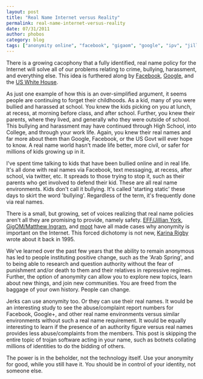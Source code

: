 ```yaml
---
layout: post
title: "Real Name Internet versus Reality"
permalink: real-name-internet-versus-reality
date: 07/31/2011
author: phobos
category: blog
tags: ["anonymity online", "facebook", "gigaom", "google", "ipv", "jillian york", "karina rigby", "pseudonymity", "real name policies"]
---
```


There is a growing cacophony that a fully identified, real name policy for the Internet will solve all of our problems relating to crime, bullying, harassment, and everything else. This idea is furthered along by [Facebook](http://www.huffingtonpost.com/2011/07/27/randi-zuckerberg-anonymity-online_n_910892.html), [Google](http://www.huffingtonpost.com/2010/08/10/eric-schmidt-privacy-stan_n_677224.html), and the [US White House](http://www.whitehouse.gov/blog/2010/06/25/national-strategy-trusted-identities-cyberspace).

As just one example of how this is an over-simplified argument, it seems people are continuing to forget their childhoods. As a kid, many of you were bullied and harassed at school. You knew the kids picking on you at lunch, at recess, at morning before class, and after school. Further, you knew their parents, where they lived, and generally who they were outside of school. This bullying and harassment may have continued through High School, into College, and through your work life. Again, you knew their real names and far more about them than Google, Facebook, or the US Govt will ever hope to know. A real name world hasn't made life better, more civil, or safer for millions of kids growing up in it.

I've spent time talking to kids that have been bullied online and in real life. It's all done with real names via Facebook, text messaging, at recess, after school, via twitter, etc. It spreads to those trying to stop it, such as their parents who get involved to defend their kid. These are all real name environments. Kids don't call it bullying. It's called 'starting static' these days to skirt the word 'bullying'. Regardless of the term, it's frequently done via real names.

There is a small, but growing, set of voices realizing that real name policies aren't all they are promising to provide, namely safety. [EFF/Jillian York](https://www.eff.org/deeplinks/2011/07/case-pseudonyms), [GigOM/Matthew Ingram](http://gigaom.com/2011/07/25/google-and-the-loss-of-online-anonymity/), and [moot](https://www.networkworld.com/community/blog/4chan-founder-moot-anonymity-authenticity-zuc) have all made cases why anonymity is important on the Internet. This forced dichotomy is not new, [Karina Rigby](http://swissnet.ai.mit.edu/6095/student-papers/fall95-papers/rigby-anonymity.html) wrote about it back in 1995.

We've learned over the past few years that the ability to remain anonymous has led to people instituting positive change, such as the 'Arab Spring', and to being able to research and question authority without the fear of punishment and/or death to them and their relatives in repressive regimes. Further, the option of anonymity can allow you to explore new topics, learn about new things, and join new communities. You are freed from the baggage of your own history. People can change.

Jerks can use anonymity too. Or they can use their real names. It would be an interesting study to see the abuse/complaint report numbers for Facebook, Google+, and other real name environments versus similar environments without such a real name requirement. It would be equally interesting to learn if the presence of an authority figure versus real names provides less abuse/complaints from the members. This post is skipping the entire topic of trojan software acting in your name, such as botnets collating millions of identities to do the bidding of others.

The power is in the beholder, not the technology itself. Use your anonymity for good, while you still have it. You should be in control of your identity, not someone else.

